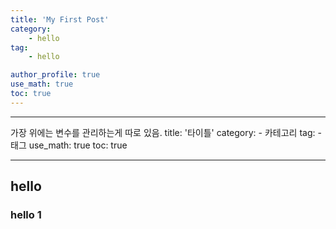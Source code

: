 ```yaml
---
title: 'My First Post'
category:
    - hello
tag:
    - hello

author_profile: true
use_math: true
toc: true
---
```


-----------

가장 위에는 변수를 관리하는게 따로 있음.
title: '타이틀'
category:
    - 카테고리
tag:
    - 태그
use_math: true
toc: true

------------

## hello

### hello 1